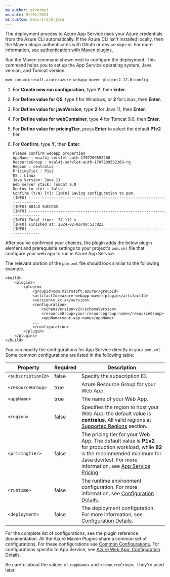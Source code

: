 ```yaml
---
ms.author: givermei
ms.date: 01/01/2024
ms.custom: devx-track-java
---
```


The deployment process to Azure App Service uses your Azure credentials from the Azure CLI automatically. If the Azure CLI isn't installed locally, then the Maven plugin authenticates with OAuth or device sign-in. For more information, see [authentication with Maven plugins](https://github.com/microsoft/azure-maven-plugins/wiki/Authentication).

Run the Maven command shown next to configure the deployment. This command helps you to set up the App Service operating system, Java version, and Tomcat version.

```bash
mvn com.microsoft.azure:azure-webapp-maven-plugin:2.12.0:config
```

1. For **Create new run configuration**, type **Y**, then **Enter**.
1. For **Define value for OS**, type **1** for Windows, or **2** for Linux, then **Enter**.
1. For **Define value for javaVersion**, type **2** for Java 11, then **Enter**.
1. For **Define value for webContainer**, type **4** for Tomcat 9.0, then **Enter**.
1. For **Define value for pricingTier**, press **Enter** to select the default **P1v2** tier.
1. For **Confirm**, type **Y**, then **Enter**.

    ```
    Please confirm webapp properties
    AppName : msal4j-servlet-auth-1707209552268
    ResourceGroup : msal4j-servlet-auth-1707209552268-rg
    Region : centralus
    PricingTier : P1v2
    OS : Linux
    Java Version: Java 11
    Web server stack: Tomcat 9.0
    Deploy to slot : false
    Confirm (Y/N) [Y]: [INFO] Saving configuration to pom.
    [INFO] ------------------------------------------------------------------------
    [INFO] BUILD SUCCESS
    [INFO] ------------------------------------------------------------------------
    [INFO] Total time:  37.112 s
    [INFO] Finished at: 2024-02-06T08:53:02Z
    [INFO] ------------------------------------------------------------------------
    ```

After you've confirmed your choices, the plugin adds the below plugin element and prerequisite settings to your project's `pom.xml` file that configure your web app to run in Azure App Service.

The relevant portion of the `pom.xml` file should look similar to the following example.

```xml-interactive
<build>
    <plugins>
        <plugin>
            <groupId>com.microsoft.azure</groupId>
            <artifactId>>azure-webapp-maven-plugin</artifactId>
            <version>x.xx.x</version>
            <configuration>
                <schemaVersion>v2</schemaVersion>
                <resourceGroup>your-resourcegroup-name</resourceGroup>
                <appName>your-app-name</appName>
            ...
            </configuration>
        </plugin>
    </plugins>
</build>
```

You can modify the configurations for App Service directly in your `pom.xml`. Some common configurations are listed in the following table:

Property | Required | Description
---|---|---
`<subscriptionId>` | false | Specify the subscription ID.
`<resourceGroup>` | true | Azure Resource Group for your Web App.
`<appName>` | true | The name of your Web App.
`<region>` | false | Specifies the region to host your Web App; the default value is **centralus**. All valid regions at [Supported Regions](https://azure.microsoft.com/global-infrastructure/services/?products=app-service) section.
`<pricingTier>` | false | The pricing tier for your Web App. The default value is **P1v2** for production workload, while **B2** is the recommended minimum for Java dev/test. For more information, see [App Service Pricing](https://azure.microsoft.com/pricing/details/app-service/linux/)
`<runtime>` | false | The runtime environment configuration. For more information, see [Configuration Details](https://github.com/microsoft/azure-maven-plugins/wiki/Azure-Web-App:-Configuration-Details).
`<deployment>` | false | The deployment configuration. For more information, see [Configuration Details](https://github.com/microsoft/azure-maven-plugins/wiki/Azure-Web-App:-Configuration-Details).

For the complete list of configurations, see the plugin reference documentation. All the Azure Maven Plugins share a common set of configurations. For these configurations see [Common Configurations](https://github.com/microsoft/azure-maven-plugins/wiki/Common-Configuration). For configurations specific to App Service, see [Azure Web App: Configuration Details](https://github.com/microsoft/azure-maven-plugins/wiki/Azure-Web-App:-Configuration-Details).

Be careful about the values of `<appName>` and `<resourceGroup>`. They're used later.

